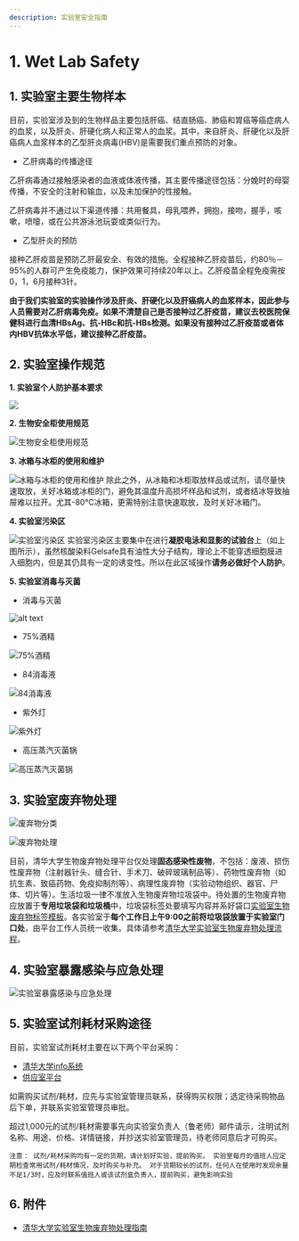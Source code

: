 ```yaml
---
description: 实验室安全指南
---
```


# 1. Wet Lab Safety

## 1. 实验室主要生物样本

目前，实验室涉及到的生物样品主要包括肝癌、结直肠癌、肺癌和胃癌等癌症病人的血浆，以及肝炎、肝硬化病人和正常人的血浆。其中，来自肝炎、肝硬化以及肝癌病人血浆样本的乙型肝炎病毒\(HBV\)是需要我们重点预防的对象。

* 乙肝病毒的传播途径

乙肝病毒通过接触感染者的血液或体液传播，其主要传播途径包括：分娩时的母婴传播，不安全的注射和输血，以及未加保护的性接触。

乙肝病毒并不通过以下渠道传播：共用餐具，母乳喂养，拥抱，接吻，握手，咳嗽，喷嚏，或在公共游泳池玩耍或类似行为。

* 乙型肝炎的预防

接种乙肝疫苗是预防乙肝最安全、有效的措施。全程接种乙肝疫苗后，约80％－95%的人群可产生免疫能力，保护效果可持续20年以上。乙肝疫苗全程免疫需按0，1，6月接种3针。

**由于我们实验室的实验操作涉及肝炎、肝硬化以及肝癌病人的血浆样本，因此参与人员需要对乙肝病毒免疫。如果不清楚自己是否接种过乙肝疫苗，建议去校医院保健科进行血清HBsAg、抗-HBc和抗-HBs检测。如果没有接种过乙肝疫苗或者体内HBV抗体水平低，建议接种乙肝疫苗。**

## 2. 实验室操作规范

**1. 实验室个人防护基本要求**

![](../../../.gitbook/assets/个人防护.png)

**2. 生物安全柜使用规范**

![&#x751F;&#x7269;&#x5B89;&#x5168;&#x67DC;&#x4F7F;&#x7528;&#x89C4;&#x8303;](../../../.gitbook/assets/生物安全柜.png)

**3. 冰箱与冰柜的使用和维护**

![&#x51B0;&#x7BB1;&#x4E0E;&#x51B0;&#x67DC;&#x7684;&#x4F7F;&#x7528;&#x548C;&#x7EF4;&#x62A4;](../../../.gitbook/assets/冰箱与冰柜的使用和维护.png) 除此之外，从冰箱和冰柜取放样品或试剂，请尽量快速取放，关好冰箱或冰柜的门，避免其温度升高损坏样品和试剂，或者结冰导致抽屉难以拉开。尤其-80℃冰箱，更需特别注意快速取放，及时关好冰箱门。

**4. 实验室污染区**

![&#x5B9E;&#x9A8C;&#x5BA4;&#x6C61;&#x67D3;&#x533A;](../../../.gitbook/assets/WechatIMG24.jpeg) 实验室污染区主要集中在进行**凝胶电泳和显影的试验台**上（如上图所示），虽然核酸染料Gelsafe具有油性大分子结构，理论上不能穿透细胞膜进入细胞内，但是其仍具有一定的诱变性。所以在此区域操作**请务必做好个人防护**。

**5. 实验室消毒与灭菌**

* 消毒与灭菌

![alt text](../../../.gitbook/assets/消毒与灭菌.png)

* 75%酒精

![75%&#x9152;&#x7CBE;](../../../.gitbook/assets/75%乙醇消毒液.png)

* 84消毒液

![84&#x6D88;&#x6BD2;&#x6DB2;](../../../.gitbook/assets/84消毒液.png)

* 紫外灯

![&#x7D2B;&#x5916;&#x706F;](../../../.gitbook/assets/紫外灯.png)

* 高压蒸汽灭菌锅

![&#x9AD8;&#x538B;&#x84B8;&#x6C7D;&#x706D;&#x83CC;&#x9505;](../../../.gitbook/assets/高压灭菌.png)

## 3. 实验室废弃物处理

![&#x5E9F;&#x5F03;&#x7269;&#x5206;&#x7C7B;](../../../.gitbook/assets/实验室废弃物处理1.png)

![&#x5E9F;&#x5F03;&#x7269;&#x5904;&#x7406;](../../../.gitbook/assets/实验室废弃物处理.png)

目前，清华大学生物废弃物处理平台仅处理**固态感染性废物**，不包括：废液、损伤性废弃物（注射器针头、缝合针、手术刀、破碎玻璃制品等）、药物性废弃物（如抗生素、致癌药物、免疫抑制剂等）、病理性废弃物（实验动物组织、器官、尸体、切片等）。生活垃圾一律不准放入生物废弃物垃圾袋中。待处置的生物废弃物应放置于**专用垃圾袋和垃圾桶**中，垃圾袋标签处要填写内容并系好袋口[实验室生物废弃物标签模板](https://drive.google.com/open?id=1RdeAOP8rMCRjqI9EAJlVDHW9J5q-H-zT)。各实验室于**每个工作日上午9:00之前将垃圾袋放置于实验室门口处**，由平台工作人员统一收集。具体请参考[清华大学实验室生物废弃物处理流程](https://drive.google.com/open?id=19l4qcKRHi79zW5Isvg3wWepUe7eqdyqh)。

## 4. 实验室暴露感染与应急处理

![&#x5B9E;&#x9A8C;&#x5BA4;&#x66B4;&#x9732;&#x611F;&#x67D3;&#x4E0E;&#x5E94;&#x6025;&#x5904;&#x7406;](../../../.gitbook/assets/实验室暴露感染与应急处理副本.png)

## 5. 实验室试剂耗材采购途径

目前，实验室试剂耗材主要在以下两个平台采购：

* [清华大学info系统](http://mass.tsinghua.edu.cn/chem/www/index.php/Loginout/Index/login.html)
* [供应室平台](http://www.gongyingshi.com/index/area-index)

如需购买试剂/耗材，应先与实验室管理员联系，获得购买权限；选定待采购物品后下单，并联系实验室管理员审批。

超过1,000元的试剂/耗材需要事先向实验室负责人（鲁老师）邮件请示，注明试剂名称、用途、价格、详情链接，并抄送实验室管理员，待老师同意后才可购买。

`注意： 试剂/耗材采购均有一定的货期，请计划好实验，提前购买。 实验室每月的值班人应定期检查常用试剂/耗材情况，及时购买与补充。 对于货期较长的试剂，任何人在使用时发现余量不足1/3时，应及时联系值班人或该试剂盒负责人，提前购买，避免影响实验`

## 6. 附件

* [清华大学实验室生物废弃物处理指南](../../wetlab_safety/waste.md)


